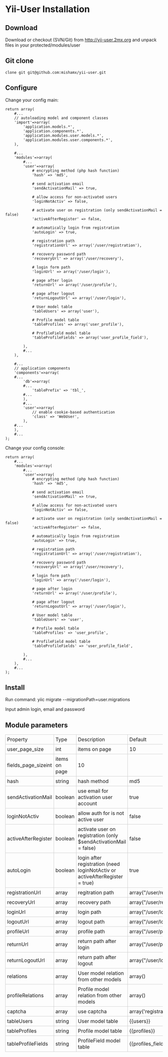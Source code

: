 Yii-User Installation
=====================

Download
--------

Download or checkout (SVN/Git) from http://yii-user.2mx.org and unpack files in your protected/modules/user

Git clone
---------

    clone git git@github.com:mishamx/yii-user.git

Configure
---------

Change your config main:

    return array(
        #...
        // autoloading model and component classes
        'import'=>array(
            'application.models.*',
            'application.components.*',
            'application.modules.user.models.*',
            'application.modules.user.components.*',
        ),

        #...
        'modules'=>array(
            #...
            'user'=>array(
                # encrypting method (php hash function)
                'hash' => 'md5',

                # send activation email
                'sendActivationMail' => true,

                # allow access for non-activated users
                'loginNotActiv' => false,

                # activate user on registration (only sendActivationMail = false)
                'activeAfterRegister' => false,

                # automatically login from registration
                'autoLogin' => true,

                # registration path
                'registrationUrl' => array('/user/registration'),

                # recovery password path
                'recoveryUrl' => array('/user/recovery'),

                # login form path
                'loginUrl' => array('/user/login'),

                # page after login
                'returnUrl' => array('/user/profile'),

                # page after logout
                'returnLogoutUrl' => array('/user/login'),

                # User model table
                'tableUsers' => array('user'),
                    
                # Profile model table
                'tableProfiles' => array('user_profile'),
                    
                # ProfileField model table
                'tableProfileFields' => array('user_profile_field'),

            ),
            #...
        ),

        #...
        // application components
        'components'=>array(
        #...
            'db'=>array(
            #...
                'tablePrefix' => 'tbl_',
            #...
            ),
            #...
            'user'=>array(
                // enable cookie-based authentication
                'class' => 'WebUser',
            ),
        #...
        ),
        #...
    );

Change your config console:

    return array(
        #...
        'modules'=>array(
            #...
            'user'=>array(
                # encrypting method (php hash function)
                'hash' => 'md5',

                # send activation email
                'sendActivationMail' => true,

                # allow access for non-activated users
                'loginNotActiv' => false,

                # activate user on registration (only sendActivationMail = false)
                'activeAfterRegister' => false,

                # automatically login from registration
                'autoLogin' => true,

                # registration path
                'registrationUrl' => array('/user/registration'),

                # recovery password path
                'recoveryUrl' => array('/user/recovery'),

                # login form path
                'loginUrl' => array('/user/login'),

                # page after login
                'returnUrl' => array('/user/profile'),

                # page after logout
                'returnLogoutUrl' => array('/user/login'),

                # User model table
                'tableUsers' => 'user',
                    
                # Profile model table
                'tableProfiles' => 'user_profile',
                    
                # ProfileField model table
                'tableProfileFields' => 'user_profile_field',

            ),
            #...
        ),
        #...
    );

Install
-------

Run command:
    yiic migrate --migrationPath=user.migrations

Input admin login, email and password

Module parameters
-----------------

<table><tbody><tr><td style="border: 1px solid #ccc; padding: 5px;">Property</td><td style="border: 1px solid #ccc; padding: 5px;">Type</td><td style="border: 1px solid #ccc; padding: 5px;">Description</td><td style="border: 1px solid #ccc; padding: 5px;">Default</td></tr> <tr><td style="border: 1px solid #ccc; padding: 5px;">user_page_size</td><td style="border: 1px solid #ccc; padding: 5px;">int</td><td style="border: 1px solid #ccc; padding: 5px;">items on page</td><td style="border: 1px solid #ccc; padding: 5px;">10</td></tr> <tr><td style="border: 1px solid #ccc; padding: 5px;">fields_page_sizeint</td><td style="border: 1px solid #ccc; padding: 5px;">items on page</td><td style="border: 1px solid #ccc; padding: 5px;">10</td></tr> <tr><td style="border: 1px solid #ccc; padding: 5px;">hash</td><td style="border: 1px solid #ccc; padding: 5px;">string</td><td style="border: 1px solid #ccc; padding: 5px;">hash method</td><td style="border: 1px solid #ccc; padding: 5px;">md5</td></tr> <tr><td style="border: 1px solid #ccc; padding: 5px;">sendActivationMail</td><td style="border: 1px solid #ccc; padding: 5px;">boolean</td><td style="border: 1px solid #ccc; padding: 5px;">use email for activation user account</td><td style="border: 1px solid #ccc; padding: 5px;">true</td></tr> <tr><td style="border: 1px solid #ccc; padding: 5px;">loginNotActiv</td><td style="border: 1px solid #ccc; padding: 5px;">boolean</td><td style="border: 1px solid #ccc; padding: 5px;">allow auth for is not active user</td><td style="border: 1px solid #ccc; padding: 5px;">false</td></tr> <tr><td style="border: 1px solid #ccc; padding: 5px;">activeAfterRegister</td><td style="border: 1px solid #ccc; padding: 5px;">boolean</td><td style="border: 1px solid #ccc; padding: 5px;">activate user on registration (only $sendActivationMail = false)</td><td style="border: 1px solid #ccc; padding: 5px;">false</td></tr> <tr><td style="border: 1px solid #ccc; padding: 5px;">autoLogin</td><td style="border: 1px solid #ccc; padding: 5px;">boolean</td><td style="border: 1px solid #ccc; padding: 5px;">login after registration (need loginNotActiv or activeAfterRegister = true)</td><td style="border: 1px solid #ccc; padding: 5px;">true</td></tr> <tr><td style="border: 1px solid #ccc; padding: 5px;">registrationUrl</td><td style="border: 1px solid #ccc; padding: 5px;">array</td><td style="border: 1px solid #ccc; padding: 5px;">regitration path</td><td style="border: 1px solid #ccc; padding: 5px;">array("/user/registration")</td></tr> <tr><td style="border: 1px solid #ccc; padding: 5px;">recoveryUrl</td><td style="border: 1px solid #ccc; padding: 5px;">array</td><td style="border: 1px solid #ccc; padding: 5px;">recovery path</td><td style="border: 1px solid #ccc; padding: 5px;">array("/user/recovery/recovery")</td></tr> <tr><td style="border: 1px solid #ccc; padding: 5px;">loginUrl</td><td style="border: 1px solid #ccc; padding: 5px;">array</td><td style="border: 1px solid #ccc; padding: 5px;">login path</td><td style="border: 1px solid #ccc; padding: 5px;">array("/user/login")</td></tr> <tr><td style="border: 1px solid #ccc; padding: 5px;">logoutUrl</td><td style="border: 1px solid #ccc; padding: 5px;">array</td><td style="border: 1px solid #ccc; padding: 5px;">logout path</td><td style="border: 1px solid #ccc; padding: 5px;">array("/user/logout")</td></tr> <tr><td style="border: 1px solid #ccc; padding: 5px;">profileUrl</td><td style="border: 1px solid #ccc; padding: 5px;">array</td><td style="border: 1px solid #ccc; padding: 5px;">profile path</td><td style="border: 1px solid #ccc; padding: 5px;">array("/user/profile")</td></tr> <tr><td style="border: 1px solid #ccc; padding: 5px;">returnUrl</td><td style="border: 1px solid #ccc; padding: 5px;">array</td><td style="border: 1px solid #ccc; padding: 5px;">return path after login</td><td style="border: 1px solid #ccc; padding: 5px;">array("/user/profile")</td></tr> <tr><td style="border: 1px solid #ccc; padding: 5px;">returnLogoutUrl</td><td style="border: 1px solid #ccc; padding: 5px;">array</td><td style="border: 1px solid #ccc; padding: 5px;">return path after logout</td><td style="border: 1px solid #ccc; padding: 5px;">array("/user/login")</td></tr> <tr><td style="border: 1px solid #ccc; padding: 5px;">relations</td><td style="border: 1px solid #ccc; padding: 5px;">array</td><td style="border: 1px solid #ccc; padding: 5px;">User model relation from other models</td><td style="border: 1px solid #ccc; padding: 5px;">array()</td></tr> <tr><td style="border: 1px solid #ccc; padding: 5px;">profileRelations</td><td style="border: 1px solid #ccc; padding: 5px;">array</td><td style="border: 1px solid #ccc; padding: 5px;">Profile model relation from other models</td><td style="border: 1px solid #ccc; padding: 5px;">array()</td></tr> <tr><td style="border: 1px solid #ccc; padding: 5px;">captcha</td><td style="border: 1px solid #ccc; padding: 5px;">array</td><td style="border: 1px solid #ccc; padding: 5px;">use captcha</td><td style="border: 1px solid #ccc; padding: 5px;">array('registration'=&gt;true)</td></tr> <tr><td style="border: 1px solid #ccc; padding: 5px;">tableUsers</td><td style="border: 1px solid #ccc; padding: 5px;">string</td><td style="border: 1px solid #ccc; padding: 5px;">User model table</td><td style="border: 1px solid #ccc; padding: 5px;">{{users}}</td></tr> <tr><td style="border: 1px solid #ccc; padding: 5px;">tableProfiles</td><td style="border: 1px solid #ccc; padding: 5px;">string</td><td style="border: 1px solid #ccc; padding: 5px;">Profile model table</td><td style="border: 1px solid #ccc; padding: 5px;">{{profiles}}</td></tr> <tr><td style="border: 1px solid #ccc; padding: 5px;">tableProfileFields</td><td style="border: 1px solid #ccc; padding: 5px;">string</td><td style="border: 1px solid #ccc; padding: 5px;">ProfileField model table</td><td style="border: 1px solid #ccc; padding: 5px;">{{profiles_fields}}</td></tr> </tbody></table>
